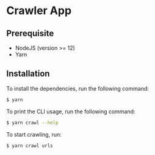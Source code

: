 Crawler App
===========

Prerequisite
------------

- NodeJS (version >= 12)
- Yarn

Installation
------------

To install the dependencies, run the following command:

```bash
$ yarn
```

To print the CLI usage, run the following command:

```bash
$ yarn crawl --help
```

To start crawling, run:

```bash
$ yarn crawl urls
```
